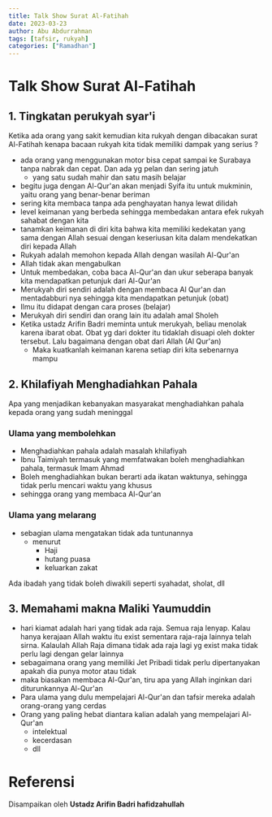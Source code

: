 ```yaml
---
title: Talk Show Surat Al-Fatihah 
date: 2023-03-23
author: Abu Abdurrahman
tags: [tafsir, rukyah]
categories: ["Ramadhan"]
---
```


# Talk Show Surat Al-Fatihah

## 1. Tingkatan perukyah syar'i

Ketika ada orang yang sakit kemudian kita rukyah dengan dibacakan surat Al-Fatihah kenapa bacaan rukyah kita tidak memiliki dampak yang serius ?

- ada orang yang menggunakan motor bisa cepat sampai ke Surabaya tanpa nabrak dan cepat. Dan ada yg pelan dan sering jatuh
  - yang satu sudah mahir dan satu masih belajar
- begitu juga dengan Al-Qur'an akan menjadi Syifa itu untuk mukminin, yaitu orang yang benar-benar beriman
- sering kita membaca tanpa ada penghayatan hanya lewat dilidah
- level keimanan yang berbeda sehingga membedakan antara efek rukyah sahabat dengan kita
- tanamkan keimanan di diri kita bahwa kita memiliki kedekatan yang sama dengan Allah sesuai dengan keseriusan kita dalam mendekatkan diri kepada Allah
- Rukyah adalah memohon kepada Allah dengan wasilah Al-Qur'an
- Allah tidak akan mengabulkan
- Untuk membedakan, coba baca Al-Qur'an dan ukur seberapa banyak kita mendapatkan petunjuk dari Al-Qur'an
- Merukyah diri sendiri adalah dengan membaca Al Qur'an dan mentadabburi nya sehingga kita mendapatkan petunjuk (obat)
- Ilmu itu didapat dengan cara proses (belajar)
- Merukyah diri sendiri dan orang lain itu adalah amal Sholeh
- Ketika ustadz Arifin Badri meminta untuk merukyah, beliau menolak karena ibarat obat. Obat yg dari dokter itu tidaklah disuapi oleh dokter tersebut. Lalu bagaimana dengan obat dari Allah (Al Qur'an)
  - Maka kuatkanlah keimanan karena setiap diri kita sebenarnya mampu

## 2. Khilafiyah Menghadiahkan Pahala 

Apa yang menjadikan kebanyakan masyarakat menghadiahkan pahala kepada orang yang sudah meninggal 

### Ulama yang membolehkan

- Menghadiahkan pahala adalah masalah khilafiyah
- Ibnu Taimiyah termasuk yang memfatwakan boleh menghadiahkan pahala, termasuk Imam Ahmad
- Boleh menghadiahkan bukan berarti ada ikatan waktunya, sehingga tidak perlu mencari waktu yang khusus
- sehingga orang yang membaca Al-Qur'an 

### Ulama yang melarang

- sebagian ulama mengatakan tidak ada tuntunannya
  - menurut
    - Haji
    - hutang puasa
    - keluarkan zakat
 
 Ada ibadah yang tidak boleh diwakili seperti syahadat, sholat, dll
 
 ## 3. Memahami makna Maliki Yaumuddin
 
 - hari kiamat adalah hari yang tidak ada raja. Semua raja lenyap. Kalau hanya kerajaan Allah waktu itu exist sementara raja-raja lainnya telah sirna. Kalaulah Allah Raja dimana tidak ada raja lagi yg exist maka tidak perlu lagi dengan gelar lainnya
 - sebagaimana orang yang memiliki Jet Pribadi tidak perlu dipertanyakan apakah dia punya motor atau tidak
 - maka biasakan membaca Al-Qur'an, tiru apa yang Allah inginkan dari diturunkannya Al-Qur'an
 - Para ulama yang dulu mempelajari Al-Qur'an dan tafsir mereka adalah orang-orang yang cerdas
 - Orang yang paling hebat diantara kalian adalah yang mempelajari Al-Qur'an
   - intelektual
   - kecerdasan
   - dll
 
 
 # Referensi
 
Disampaikan oleh **Ustadz Arifin Badri hafidzahullah**